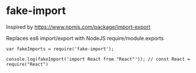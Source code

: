 # fake-import

Inspired by https://www.npmjs.com/package/import-export

Replaces es6 import/export with NodeJS require/module.exports


```
var fakeImports = require('fake-import');

console.log(fakeImport('import React from "React"')); // const React = require("React")

```